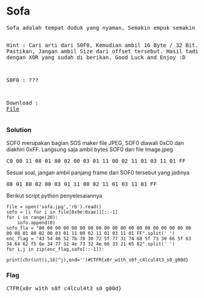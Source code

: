 <h1><b>Sofa</b></h1>
<pre>
Sofa adalah tempat duduk yang nyaman, Semakin empuk semakin nyaman h3h3

Hint : Cari arti dari S0F0, Kemudian ambil 16 Byte / 32 Bit. Pastikan, Jangan ambil Size dari offset tersebut. Hasil tadi, kalkukasi dengan XOR yang sudah di berikan. Good Luck and Enjoy :D

S0F0 : ???

Download : <a href='https://mega.nz/#!w8Yz2YgY!GE2tgYFnNqDs64XfPPqJoFi-fQjS9Q3z464H2Yn2Mdo'>File</a>
</pre>
<h3><b>Solution</b></h3>
<p>SOF0 merupakan bagian SOS maker file JPEG, SOF0 diawali 0xC0 dan diakhiri 0xFF. Langsung saja ambil bytes SOF0 dari file Image.jpeg</p>
<pre>
C0 00 11 08 01 80 02 00 03 01 11 00 02 11 01 03 11 01 FF
</pre>
<p>Sesuai soal, jangan ambil panjang frame dari SOF0 tersebut yang jadinya</p>
<pre>
08 01 80 02 00 03 01 11 00 02 11 01 03 11 01 FF
</pre>
<p>Berikut script python penyelesaiannya</p>

```python3
file = open('sofa.jpg','rb').read()
sofo = [i for i in file[0x9e:0xae]][::-1]
for i in range(20):
    sofo.append(0)
sofo_fla = "00 00 00 00 00 00 00 00 00 00 00 00 00 00 00 00 00 00 00 00 08 01 80 02 00 03 01 11 00 02 11 01 03 11 01 FF".split(' ')
enc_flag = "43 54 46 52 7b 78 30 72 5f 77 31 74 68 5f 73 30 66 5f 63 34 64 62 f5 6e 34 77 32 4e 73 32 4e 66 33 21 65 82".split(' ')
for i,j in zip(enc_flag,sofo[::-1]):
    print(chr(int(i,16)^j),end='')#CTFR{x0r_w1th_s0f_c4lcul4t3_s0_g00d}
```
<h3><b>Flag</b></h3>
<pre>
CTFR{x0r_w1th_s0f_c4lcul4t3_s0_g00d}
</pre>

